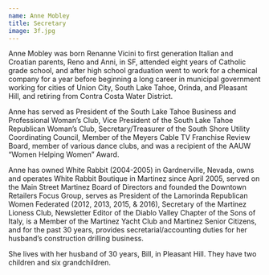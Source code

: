 ```yaml
---
name: Anne Mobley
title: Secretary
image: 3f.jpg
---
```


Anne Mobley was born Renanne Vicini to first generation Italian and Croatian parents, Reno and Anni, in SF, attended eight years of Catholic grade school, and after high school graduation went to work for a chemical company for a year before beginning a long career in municipal government working for cities of Union City, South Lake Tahoe, Orinda, and Pleasant Hill, and retiring from Contra Costa Water District.

Anne has served as President of the South Lake Tahoe Business and Professional Woman’s Club, Vice President of the South Lake Tahoe Republican Woman’s Club, Secretary/Treasurer of the South Shore Utility Coordinating Council, Member of the Meyers Cable TV Franchise Review Board, member of various dance clubs, and was a recipient of the AAUW “Women Helping Women” Award.

Anne has owned White Rabbit (2004-2005) in Gardnerville, Nevada, owns and operates White Rabbit Boutique in Martinez since April 2005, served on the Main Street Martinez Board of Directors and founded the Downtown Retailers Focus Group, serves as President of the Lamorinda Republican Women Federated (2012, 2013, 2015, &amp; 2016), Secretary of the Martinez Lioness Club, Newsletter Editor of the Diablo Valley Chapter of the Sons of Italy, is a Member of the Martinez Yacht Club and Martinez Senior Citizens, and for the past 30 years, provides secretarial/accounting duties for her husband’s construction drilling business.

She lives with her husband of 30 years, Bill, in Pleasant Hill. They have two children and six grandchildren.